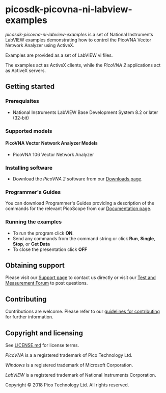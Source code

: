 # picosdk-picovna-ni-labview-examples

*picosdk-picovna-ni-labview-examples* is a set of National Instruments LabVIEW examples demonstrating how to control the PicoVNA Vector Network Analyzer using ActiveX.

Examples are provided as a set of LabVIEW vi files.

The examples act as  ActiveX clients, while the *PicoVNA 2* applications act as ActiveX servers.

## Getting started

### Prerequisites

* National Instruments LabVIEW Base Development System 8.2 or later (32-bit)

### Supported models

#### PicoVNA Vector Network Analyzer Models

* PicoVNA 106 Vector Network Analyzer


### Installing software

* Download the *PicoVNA 2* software from our [Downloads page](https://www.picotech.com/downloads).

### Programmer's Guides

You can download Programmer's Guides providing a description of the commands for the relevant PicoScope from our [Documentation page](https://www.picotech.com/library/documentation).

### Running the examples

* To run the program click **ON**. 
* Send any commands from the command string or click **Run**, **Single**, **Stop**, or **Get Data**
* To close the presentation click **OFF**

## Obtaining support

Please visit our [Support page](https://www.picotech.com/tech-support) to contact us directly or visit our [Test and Measurement Forum](https://www.picotech.com/support/forum20.html) to post questions.

## Contributing

Contributions are welcome. Please refer to our [guidelines for contributing](.github/CONTRIBUTING.md) for further information.

## Copyright and licensing 

See [LICENSE.md](LICENSE.md) for license terms.

*PicoVNA* is a a registered trademark of Pico Technology Ltd. 

*Windows* is a registered trademark of Microsoft Corporation.

*LabVIEW* is a registered trademark of National Instruments Corporation.

Copyright © 2018 Pico Technology Ltd. All rights reserved.